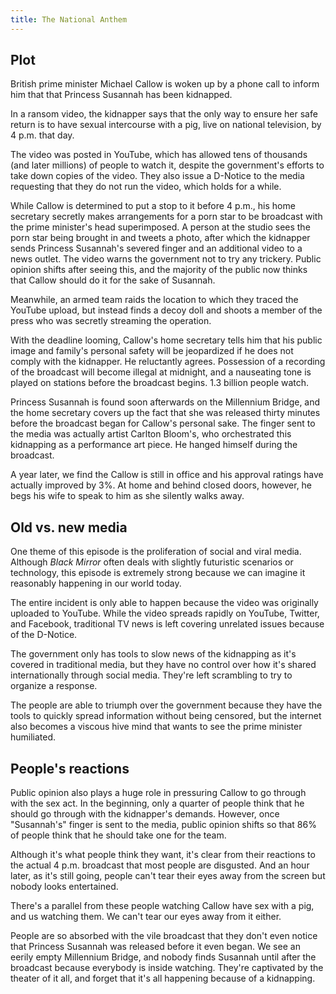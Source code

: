 ```yaml
---
title: The National Anthem
---
```

## Plot

British prime minister Michael Callow is woken up by a phone call to inform him that that Princess Susannah has been kidnapped.

In a ransom video, the kidnapper says that the only way to ensure her safe return is to have sexual intercourse with a pig, live on national television, by 4 p.m. that day.

The video was posted in YouTube, which has allowed tens of thousands (and later millions) of people to watch it, despite the government's efforts to take down copies of the video. They also issue a D-Notice to the media requesting that they do not run the video, which holds for a while.

While Callow is determined to put a stop to it before 4 p.m., his home secretary secretly makes arrangements for a porn star to be broadcast with the prime minister's head superimposed. A person at the studio sees the porn star being brought in and tweets a photo, after which the kidnapper sends Princess Susannah's severed finger and an additional video to a news outlet. The video warns the government not to try any trickery. Public opinion shifts after seeing this, and the majority of the public now thinks that Callow should do it for the sake of Susannah.

Meanwhile, an armed team raids the location to which they traced the YouTube upload, but instead finds a decoy doll and shoots a member of the press who was secretly streaming the operation.

With the deadline looming, Callow's home secretary tells him that his public image and family's personal safety will be jeopardized if he does not comply with the kidnapper. He reluctantly agrees. Possession of a recording of the broadcast will become illegal at midnight, and a nauseating tone is played on stations before the broadcast begins. 1.3 billion people watch.

Princess Susannah is found soon afterwards on the Millennium Bridge, and the home secretary covers up the fact that she was released thirty minutes before the broadcast began for Callow's personal sake. The finger sent to the media was actually artist Carlton Bloom's, who orchestrated this kidnapping as a performance art piece. He hanged himself during the broadcast.

A year later, we find the Callow is still in office and his approval ratings have actually improved by 3%. At home and behind closed doors, however, he begs his wife to speak to him as she silently walks away.

## Old vs. new media

One theme of this episode is the proliferation of social and viral media. Although _Black Mirror_ often deals with slightly futuristic scenarios or technology, this episode is extremely strong because we can imagine it reasonably happening in our world today.

The entire incident is only able to happen because the video was originally uploaded to YouTube. While the video spreads rapidly on YouTube, Twitter, and Facebook, traditional TV news is left covering unrelated issues because of the D-Notice.

The government only has tools to slow news of the kidnapping as it's covered in traditional media, but they have no control over how it's shared internationally through social media. They're left scrambling to try to organize a response.

The people are able to triumph over the government because they have the tools to quickly spread information without being censored, but the internet also becomes a viscous hive mind that wants to see the prime minister humiliated.

## People's reactions

Public opinion also plays a huge role in pressuring Callow to go through with the sex act. In the beginning, only a quarter of people think that he should go through with the kidnapper's demands. However, once "Susannah's" finger is sent to the media, public opinion shifts so that 86% of people think that he should take one for the team.

Although it's what people think they want, it's clear from their reactions to the actual 4 p.m. broadcast that most people are disgusted. And an hour later, as it's still going, people can't tear their eyes away from the screen but nobody looks entertained.

There's a parallel from these people watching Callow have sex with a pig, and us watching them. We can't tear our eyes away from it either.

People are so absorbed with the vile broadcast that they don't even notice that Princess Susannah was released before it even began. We see an eerily empty Millennium Bridge, and nobody finds Susannah until after the broadcast because everybody is inside watching. They're captivated by the theater of it all, and forget that it's all happening because of a kidnapping.
